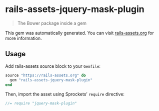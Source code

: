 # rails-assets-jquery-mask-plugin

> The Bower package inside a gem

This gem was automatically generated. You can visit [rails-assets.org](https://rails-assets.org) for more information.

## Usage

Add rails-assets source block to your `Gemfile`:

```ruby
source "https://rails-assets.org" do
  gem "rails-assets-jquery-mask-plugin"
end

```

Then, import the asset using Sprockets’ `require` directive:

```js
//= require "jquery-mask-plugin"
```
